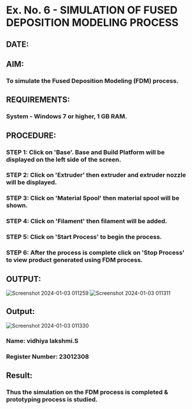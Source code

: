 # Ex. No. 6 - SIMULATION OF FUSED DEPOSITION MODELING PROCESS

## DATE: 
## AIM:
### To simulate the Fused Deposition Modeling (FDM) process.

## REQUIREMENTS:
### System - Windows 7 or higher, 1 GB RAM.

## PROCEDURE:
### STEP 1: Click on 'Base'. Base and Build Platform will be displayed on the left side of the screen.
### STEP 2: Click on 'Extruder' then extruder and extruder nozzle will be displayed.
### STEP 3: Click on 'Material Spool' then material spool will be shown.
### STEP 4: Click on 'Filament' then filament will be added.
### STEP 5: Click on 'Start Process' to begin the process.
### STEP 6: After the process is complete click on 'Stop Process' to view product generated using FDM process.

## OUTPUT:

![Screenshot 2024-01-03 011259](https://github.com/saravidhya/Ex.-No---6.-SIMULATION-OF-FUSED-DEPOSITION-MODELING-PROCESS/assets/87062069/2e3eaf47-a3c3-48fd-b8da-135f5839e3a4)
![Screenshot 2024-01-03 011311](https://github.com/saravidhya/Ex.-No---6.-SIMULATION-OF-FUSED-DEPOSITION-MODELING-PROCESS/assets/87062069/89c826d8-f42e-424a-b36d-e67d6a011aaa)


## Output:

![Screenshot 2024-01-03 011330](https://github.com/saravidhya/Ex.-No---6.-SIMULATION-OF-FUSED-DEPOSITION-MODELING-PROCESS/assets/87062069/4a3ce123-c26f-4af4-987d-9e3f2a0f5603)


### Name:  vidhiya lakshmi.S
### Register Number: 23012308

## Result:
### Thus the simulation on the FDM process is completed & prototyping process is studied.
